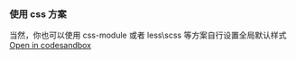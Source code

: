 ### 使用 css 方案

当然，你也可以使用 css-module 或者 less\scss 等方案自行设置全局默认样式
[Open in codesandbox](https://codesandbox.io/s/pftxi)
